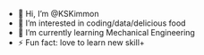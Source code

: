 - 👋 Hi, I’m @KSKimmon
- 👀 I’m interested in coding/data/delicious food
- 🌱 I’m currently learning Mechanical Engineering
- ⚡ Fun fact: love to learn new skill+

<!---
KSKimmon/KSKimmon is a ✨ special ✨ repository because its `README.md` (this file) appears on your GitHub profile.
You can click the Preview link to take a look at your changes.
--->
